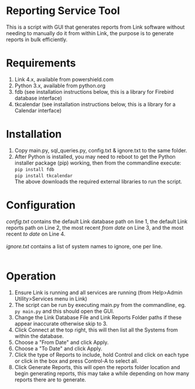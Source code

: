 # Reporting Service Tool

This is a script with GUI that generates reports from Link software without needing to manually do it from within Link, the purpose is to generate reports in bulk efficiently.

# Requirements

1. Link 4.x, available from powershield.com<br /> 
2. Python 3.x, available from python.org<br /> 
3. fdb (see installation instructions below, this is a library for Firebird database interface)<br /> 
4. tkcalendar (see installation instructions below, this is a library for a Calendar interface)<br /> 


# Installation

1. Copy main.py, sql_queries.py, config.txt & ignore.txt to the same folder.
2. After Python is installed, you may need to reboot to get the Python installer package (pip) working, then from the commandline execute:<br />
```pip install fdb``` <br />
```pip install tkcalendar``` <br />
The above downloads the required external libraries to run the script.

# Configuration

<i>config.txt</i> contains the default Link database path on line 1, the default Link reports path on Line 2, the most recent <i>from date</i> on Line 3, and the most recent <i>to date</i> on Line 4.<br /><br />
<i>ignore.txt</i> contains a list of system names to ignore, one per line.<br /><br />

# Operation

1. Ensure Link is running and all services are running (from Help>Admin Utility>Services menu in Link)<br />
2. The script can be run by executing main.py from the commandline, eg. ```py main.py``` and this should open the GUI.<br />
3. Change the Link Database File and Link Reports Folder paths if these appear inaccurate otherwise skip to 3.<br />
4. Click Connect at the top right, this will then list all the Systems from within the database.<br />
5. Choose a "From Date" and click Apply.<br />
6. Choose a "To Date" and click Apply. <br />
7. Click the type of Reports to include, hold Control and click on each type or click in the box and press Control-A to select all.<br />
8. Click Generate Reports, this will open the reports folder location and begin generating reports, this may take a while depending on how many reports there are to generate.<br />
